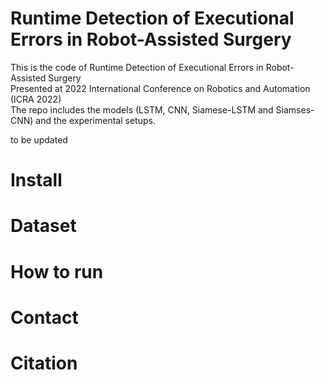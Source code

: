 # Runtime  Detection  of  Executional  Errors  in  Robot-Assisted  Surgery

This is the code of Runtime  Detection  of  Executional  Errors  in  Robot-Assisted  Surgery\
Presented at 2022 International Conference on Robotics and Automation (ICRA 2022) \
The repo includes the models (LSTM, CNN, Siamese-LSTM and Siamses-CNN) and the experimental setups. 

to be updated

# Install

# Dataset

# How to run

# Contact

# Citation

